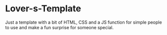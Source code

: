 # Lover-s-Template
Just a template with a bit of HTML, CSS and a JS function for simple people to use and make a fun surprise for someone special.
